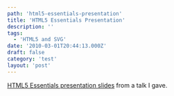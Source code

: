 ```yaml
---
path: 'html5-essentials-presentation'
title: 'HTML5 Essentials Presentation'
description: ''
tags:
  - 'HTML5 and SVG'
date: '2010-03-01T20:44:13.000Z'
draft: false
category: 'test'
layout: 'post'
---
```


[HTML5 Essentials presentation slides](https://www.slideshare.net/1Marc/html5-essentials) from a talk I gave.

